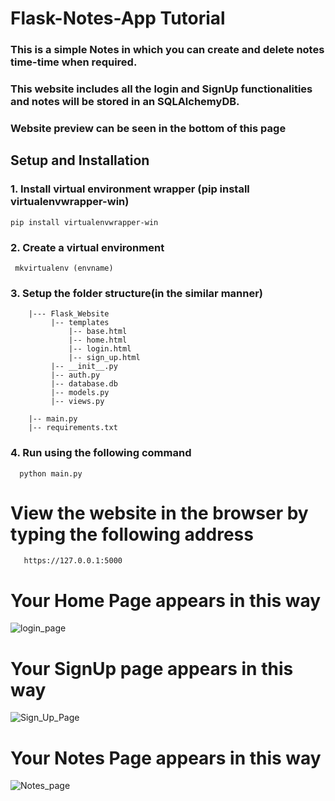 # Flask-Notes-App Tutorial
### This is a simple Notes in which you can create and delete notes time-time when required.
### This website includes all the login and SignUp functionalities and notes will be stored in an SQLAlchemyDB.
### Website preview can be seen in the bottom of this page
## Setup and Installation

### 1. Install virtual environment wrapper (pip install virtualenvwrapper-win)
    pip install virtualenvwrapper-win
    
### 2. Create a virtual environment
     mkvirtualenv (envname)
     
### 3. Setup the folder structure(in the similar manner)
        |--- Flask_Website
             |-- templates
                 |-- base.html
                 |-- home.html
                 |-- login.html
                 |-- sign_up.html
             |-- __init__.py
             |-- auth.py
             |-- database.db
             |-- models.py
             |-- views.py
           
        |-- main.py
        |-- requirements.txt
             
### 4. Run using the following command
      python main.py
    
# View the website in the browser by typing the following address
       https://127.0.0.1:5000
# Your Home Page appears in this way
![login_page](https://user-images.githubusercontent.com/59694546/122037005-cc19fe00-cdf1-11eb-9667-73e18332cc6a.png)
# Your SignUp page appears in this way
![Sign_Up_Page](https://user-images.githubusercontent.com/59694546/122037344-1bf8c500-cdf2-11eb-8e23-1b4b373cda0f.png)
# Your Notes Page appears in this way
![Notes_page](https://user-images.githubusercontent.com/59694546/122037469-3b8fed80-cdf2-11eb-8147-d519fa51b8b4.png)


    
